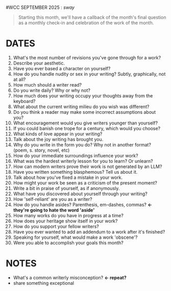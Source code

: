 #WCC SEPTEMBER 2025 : *sway*
<!-- Leaves of Grass -->

> Starting this month, we'll have a callback of the month's final question as a monthly check-in and celebration of the work of the month.

# DATES
1. What's the most number of revisions you've gone through for a work?
2. Describe your aesthetic.
3. Have you ever based a character on yourself?
4. How do you handle nudity or sex in your writing? Subtly, graphically, not at all?
5. How much should a writer read?
6. Do you write daily? Why or why not?
7. How much does your writing occupy your thoughts away from the keyboard?
8. What about the current writing milieu do you wish was different?
9. Do you think a reader may make some incorrect assumptions about you?
10. What encouragement would you give writers younger than yourself?
11. If you could banish one trope for a century, which would you choose?
12. What kinds of love appear in your writing?
13. Talk about the joy writing has brought you.
14. Why do you write in the form you do? Why not in another format? (poem, s. story, novel, etc)
15. How do your immediate surroundings influence your work?
16. What was the hardest writerly lesson for you to learn? Or unlearn?
17. How can modern writers prove their work is not generated by an LLM?
18. Have you written something blasphemous? Tell us about it.
19. Talk about how you've fixed a mistake in your work.
20. How might your work be seen as a criticism of the present moment?
21. Write a bit in praise of yourself, as if anonymously.
22. What have you discovered about yourself through your writing?
23. How 'self-reliant' are you as a writer?
24. How do you handle asides? Parenthesis, em-dashes, commas? **← they're going to hate the word 'aside'**
25. How many works do you have in progress at a time?
26. How does your heritage show itself in your work?
27. How do you support your fellow writers?
28. Have you ever wanted to add an addendum to a work after it's finished?
29. Speaking for yourself, what would make a work 'obscene'?
30. Were you able to accomplish your goals this month? 


# NOTES
- What's a common writerly misconception? **← repeat?**
- share something exceptional
